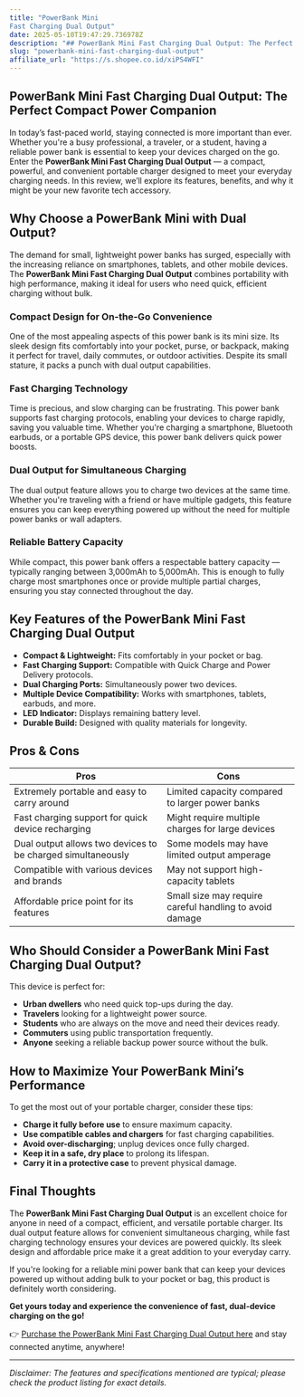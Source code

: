 ```yaml
---
title: "PowerBank Mini
Fast Charging Dual Output"
date: 2025-05-10T19:47:29.736978Z
description: "## PowerBank Mini Fast Charging Dual Output: The Perfect Compact Power Companion..."
slug: "powerbank-mini-fast-charging-dual-output"
affiliate_url: "https://s.shopee.co.id/xiPS4WFI"
---
```

## PowerBank Mini Fast Charging Dual Output: The Perfect Compact Power Companion

In today’s fast-paced world, staying connected is more important than ever. Whether you're a busy professional, a traveler, or a student, having a reliable power bank is essential to keep your devices charged on the go. Enter the **PowerBank Mini Fast Charging Dual Output** — a compact, powerful, and convenient portable charger designed to meet your everyday charging needs. In this review, we’ll explore its features, benefits, and why it might be your new favorite tech accessory.

## Why Choose a PowerBank Mini with Dual Output?

The demand for small, lightweight power banks has surged, especially with the increasing reliance on smartphones, tablets, and other mobile devices. The **PowerBank Mini Fast Charging Dual Output** combines portability with high performance, making it ideal for users who need quick, efficient charging without bulk.

### Compact Design for On-the-Go Convenience

One of the most appealing aspects of this power bank is its mini size. Its sleek design fits comfortably into your pocket, purse, or backpack, making it perfect for travel, daily commutes, or outdoor activities. Despite its small stature, it packs a punch with dual output capabilities.

### Fast Charging Technology

Time is precious, and slow charging can be frustrating. This power bank supports fast charging protocols, enabling your devices to charge rapidly, saving you valuable time. Whether you're charging a smartphone, Bluetooth earbuds, or a portable GPS device, this power bank delivers quick power boosts.

### Dual Output for Simultaneous Charging

The dual output feature allows you to charge two devices at the same time. Whether you're traveling with a friend or have multiple gadgets, this feature ensures you can keep everything powered up without the need for multiple power banks or wall adapters.

### Reliable Battery Capacity

While compact, this power bank offers a respectable battery capacity — typically ranging between 3,000mAh to 5,000mAh. This is enough to fully charge most smartphones once or provide multiple partial charges, ensuring you stay connected throughout the day.

## Key Features of the PowerBank Mini Fast Charging Dual Output

- **Compact & Lightweight:** Fits comfortably in your pocket or bag.
- **Fast Charging Support:** Compatible with Quick Charge and Power Delivery protocols.
- **Dual Charging Ports:** Simultaneously power two devices.
- **Multiple Device Compatibility:** Works with smartphones, tablets, earbuds, and more.
- **LED Indicator:** Displays remaining battery level.
- **Durable Build:** Designed with quality materials for longevity.

## Pros & Cons

| Pros                                                       | Cons                                           |
|------------------------------------------------------------|------------------------------------------------|
| Extremely portable and easy to carry around               | Limited capacity compared to larger power banks |
| Fast charging support for quick device recharging         | Might require multiple charges for large devices |
| Dual output allows two devices to be charged simultaneously | Some models may have limited output amperage  |
| Compatible with various devices and brands                | May not support high-capacity tablets         |
| Affordable price point for its features                     | Small size may require careful handling to avoid damage |

## Who Should Consider a PowerBank Mini Fast Charging Dual Output?

This device is perfect for:

- **Urban dwellers** who need quick top-ups during the day.
- **Travelers** looking for a lightweight power source.
- **Students** who are always on the move and need their devices ready.
- **Commuters** using public transportation frequently.
- **Anyone** seeking a reliable backup power source without the bulk.

## How to Maximize Your PowerBank Mini’s Performance

To get the most out of your portable charger, consider these tips:

- **Charge it fully before use** to ensure maximum capacity.
- **Use compatible cables and chargers** for fast charging capabilities.
- **Avoid over-discharging**; unplug devices once fully charged.
- **Keep it in a safe, dry place** to prolong its lifespan.
- **Carry it in a protective case** to prevent physical damage.

## Final Thoughts

The **PowerBank Mini Fast Charging Dual Output** is an excellent choice for anyone in need of a compact, efficient, and versatile portable charger. Its dual output feature allows for convenient simultaneous charging, while fast charging technology ensures your devices are powered quickly. Its sleek design and affordable price make it a great addition to your everyday carry.

If you're looking for a reliable mini power bank that can keep your devices powered up without adding bulk to your pocket or bag, this product is definitely worth considering.

**Get yours today and experience the convenience of fast, dual-device charging on the go!**

👉 [Purchase the PowerBank Mini Fast Charging Dual Output here](https://s.shopee.co.id/xiPS4WFI) and stay connected anytime, anywhere!

---

*Disclaimer: The features and specifications mentioned are typical; please check the product listing for exact details.*